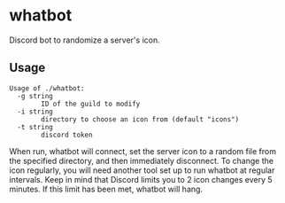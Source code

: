 # whatbot

Discord bot to randomize a server's icon.

## Usage

```
Usage of ./whatbot:
  -g string
        ID of the guild to modify
  -i string
        directory to choose an icon from (default "icons")
  -t string
        discord token
```

When run, whatbot will connect, set the server icon to a random file from the specified directory, and then immediately disconnect. To change the icon regularly, you will need another tool set up to run whatbot at regular intervals. Keep in mind that Discord limits you to 2 icon changes every 5 minutes. If this limit has been met, whatbot will hang.

